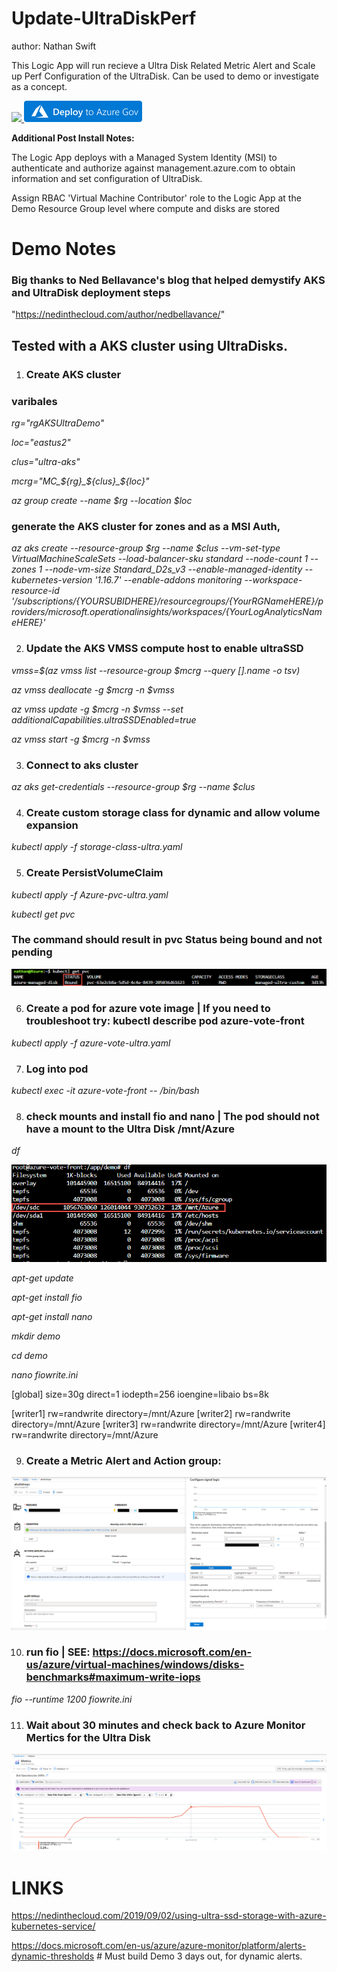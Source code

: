 # Update-UltraDiskPerf
author: Nathan Swift

This Logic App will run recieve a Ultra Disk Related Metric Alert and Scale up Perf Configuration of the UltraDisk. Can be used to demo or investigate as a concept.

<a href="https://portal.azure.com/#create/Microsoft.Template/uri/https%3A%2F%2Fraw.githubusercontent.com%2Fswiftsolves-msft%2FLogicApps%2Fmaster%2FUpdate-UltraDiskPerf%2Fazuredeploy.json" target="_blank">
    <img src="https://aka.ms/deploytoazurebutton"/>
</a>
<a href="https://portal.azure.us/#create/Microsoft.Template/uri/https%3A%2F%2Fraw.githubusercontent.com%2Fswiftsolves-msft%2FLogicApps%2Fmaster%2FUpdate-UltraDiskPerf%2Fazuredeploy.json" target="_blank">
<img src="https://raw.githubusercontent.com/Azure/azure-quickstart-templates/master/1-CONTRIBUTION-GUIDE/images/deploytoazuregov.png"/>
</a>

**Additional Post Install Notes:**

The Logic App deploys with a Managed System Identity (MSI) to authenticate and authorize against management.azure.com to obtain information and set configuration of UltraDisk. 

Assign RBAC 'Virtual Machine Contributor' role to the Logic App at the Demo Resource Group level where compute and disks are stored

# Demo Notes

### Big thanks to Ned Bellavance's blog that helped demystify AKS and UltraDisk deployment steps
"https://nedinthecloud.com/author/nedbellavance/"

## Tested with a AKS cluster using UltraDisks.


1. ### Create AKS cluster

### varibales
*rg="rgAKSUltraDemo"*

*loc="eastus2"*

*clus="ultra-aks"*

*mcrg="MC_${rg}_${clus}_${loc}"*

*az group create --name $rg --location $loc*

### generate the AKS cluster for zones and as a MSI Auth, 
*az aks create --resource-group $rg --name $clus --vm-set-type VirtualMachineScaleSets --load-balancer-sku standard --node-count 1 --zones 1 --node-vm-size Standard_D2s_v3 --enable-managed-identity --kubernetes-version '1.16.7' --enable-addons monitoring --workspace-resource-id '/subscriptions/{YOURSUBIDHERE}/resourcegroups/{YourRGNameHERE}/providers/microsoft.operationalinsights/workspaces/{YourLogAnalyticsNameHERE}'*

2. ### Update the AKS VMSS compute host to enable ultraSSD

*vmss=$(az vmss list --resource-group $mcrg --query [].name -o tsv)*

*az vmss deallocate -g $mcrg -n $vmss*

*az vmss update -g $mcrg -n $vmss --set additionalCapabilities.ultraSSDEnabled=true*

*az vmss start -g $mcrg -n $vmss*

3. ### Connect to aks cluster

*az aks get-credentials --resource-group $rg --name $clus*

4. ### Create custom storage class for dynamic and allow volume expansion

*kubectl apply -f storage-class-ultra.yaml*

5. ### Create PersistVolumeClaim

*kubectl apply -f Azure-pvc-ultra.yaml*

*kubectl get pvc*

### The command should result in pvc Status being bound and not pending

<img src="https://github.com/swiftsolves-msft/LogicApps/blob/master/Update-UltraDiskPerf/images/pvcscreenshot.png"/>

6. ### Create a pod for azure vote image | If you need to troubleshoot try: kubectl describe pod azure-vote-front

*kubectl apply -f azure-vote-ultra.yaml*

7. ### Log into pod

*kubectl exec -it azure-vote-front -- /bin/bash*

8. ### check mounts and install fio and nano | The pod should not have a mount to the Ultra Disk /mnt/Azure

*df*

<img src="https://github.com/swiftsolves-msft/LogicApps/blob/master/Update-UltraDiskPerf/images/mountsscreenshot.png"/>

*apt-get update*

*apt-get install fio*

*apt-get install nano*

*mkdir demo*

*cd demo*

*nano fiowrite.ini*

[global]
size=30g
direct=1
iodepth=256
ioengine=libaio
bs=8k

[writer1]
rw=randwrite
directory=/mnt/Azure
[writer2]
rw=randwrite
directory=/mnt/Azure
[writer3]
rw=randwrite
directory=/mnt/Azure
[writer4]
rw=randwrite
directory=/mnt/Azure

9. ### Create a Metric Alert and Action group:

<img src="https://github.com/swiftsolves-msft/LogicApps/blob/master/Update-UltraDiskPerf/images/alertscreenshot.png"/>

10. ### run fio | SEE: https://docs.microsoft.com/en-us/azure/virtual-machines/windows/disks-benchmarks#maximum-write-iops

*fio --runtime 1200 fiowrite.ini*

11. ### Wait about 30 minutes and check back to Azure Monitor Mertics for the Ultra Disk

<img src="https://github.com/swiftsolves-msft/LogicApps/blob/master/Update-UltraDiskPerf/images/metricscreenshot.png"/>

# LINKS

https://nedinthecloud.com/2019/09/02/using-ultra-ssd-storage-with-azure-kubernetes-service/

https://docs.microsoft.com/en-us/azure/azure-monitor/platform/alerts-dynamic-thresholds # Must build Demo 3 days out, for dynamic alerts.
